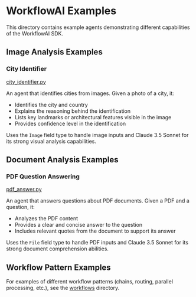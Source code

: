 # WorkflowAI Examples

This directory contains example agents demonstrating different capabilities of the WorkflowAI SDK.

## Image Analysis Examples

### City Identifier
[city_identifier.py](./images/city_identifier.py)

An agent that identifies cities from images. Given a photo of a city, it:
- Identifies the city and country
- Explains the reasoning behind the identification
- Lists key landmarks or architectural features visible in the image
- Provides confidence level in the identification

Uses the `Image` field type to handle image inputs and Claude 3.5 Sonnet for its strong visual analysis capabilities.

## Document Analysis Examples

### PDF Question Answering
[pdf_answer.py](./pdf_answer.py)

An agent that answers questions about PDF documents. Given a PDF and a question, it:
- Analyzes the PDF content
- Provides a clear and concise answer to the question
- Includes relevant quotes from the document to support its answer

Uses the `File` field type to handle PDF inputs and Claude 3.5 Sonnet for its strong document comprehension abilities.

## Workflow Pattern Examples

For examples of different workflow patterns (chains, routing, parallel processing, etc.), see the [workflows](./workflows) directory. 